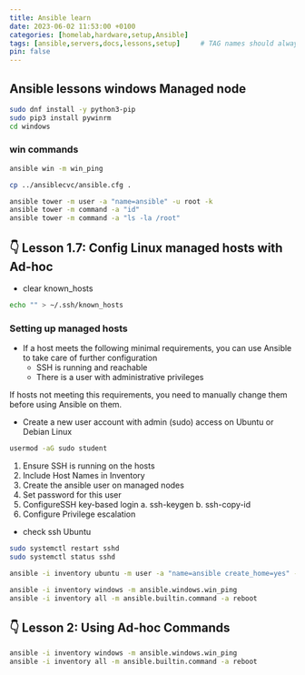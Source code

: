 ```yaml
---
title: Ansible learn
date: 2023-06-02 11:53:00 +0100
categories: [homelab,hardware,setup,Ansible]
tags: [ansible,servers,docs,lessons,setup]     # TAG names should always be lowercase
pin: false
---
```


## Ansible lessons windows Managed node

```bash
sudo dnf install -y python3-pip
sudo pip3 install pywinrm
cd windows
```

### win commands

```bash
ansible win -m win_ping

cp ../ansiblecvc/ansible.cfg .

ansible tower -m user -a "name=ansible" -u root -k
ansible tower -m command -a "id"
ansible tower -m command -a "ls -la /root"
```

## 👇 Lesson 1.7: Config Linux managed hosts with Ad-hoc

- clear known_hosts

```bash
echo "" > ~/.ssh/known_hosts
```

### Setting up managed hosts

- If a host meets the following minimal requirements, you can use Ansible to take care of further configuration
  - SSH is running and reachable
  - There is a user with administrative privileges

If hosts not meeting this requirements, you need to manually change them before using Ansible on them.

- Create a new user account with admin (sudo) access on Ubuntu or Debian Linux

```bash
usermod -aG sudo student
```

1. Ensure SSH is running on the hosts
2. Include Host Names in Inventory
3. Create the ansible user on managed nodes
4. Set password for this user
5. ConfigureSSH key-based login
  a. ssh-keygen
  b. ssh-copy-id
6. Configure Privilege escalation

- check ssh Ubuntu

```bash
sudo systemctl restart sshd
sudo systemctl status sshd
```

```bash
ansible -i inventory ubuntu -m user -a "name=ansible create_home=yes" -u student -b -k -K
```

```bash
ansible -i inventory windows -m ansible.windows.win_ping
ansible -i inventory all -m ansible.builtin.command -a reboot
```

## 👇 Lesson 2: Using Ad-hoc Commands

```bash
ansible -i inventory windows -m ansible.windows.win_ping
ansible -i inventory all -m ansible.builtin.command -a reboot
```
